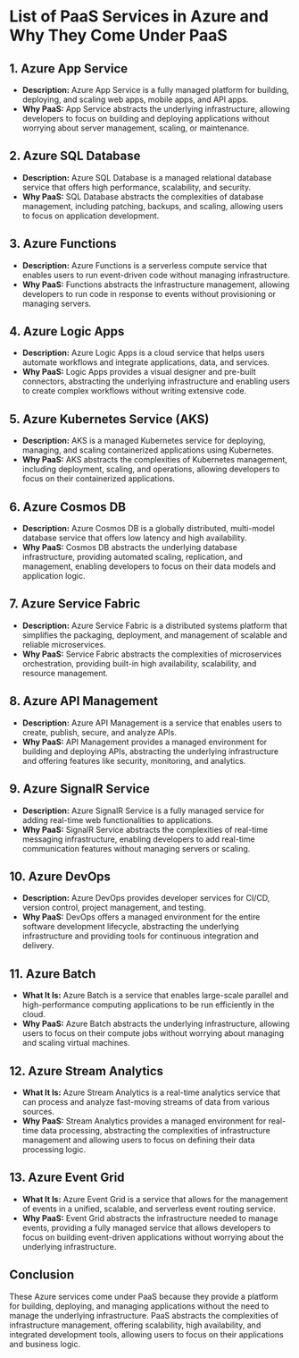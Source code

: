 # List of PaaS Services in Azure and Why They Come Under PaaS

## 1. Azure App Service
- **Description:** Azure App Service is a fully managed platform for building, deploying, and scaling web apps, mobile apps, and API apps.
- **Why PaaS:** App Service abstracts the underlying infrastructure, allowing developers to focus on building and deploying applications without worrying about server management, scaling, or maintenance.

## 2. Azure SQL Database
- **Description:** Azure SQL Database is a managed relational database service that offers high performance, scalability, and security.
- **Why PaaS:** SQL Database abstracts the complexities of database management, including patching, backups, and scaling, allowing users to focus on application development.

## 3. Azure Functions
- **Description:** Azure Functions is a serverless compute service that enables users to run event-driven code without managing infrastructure.
- **Why PaaS:** Functions abstracts the infrastructure management, allowing developers to run code in response to events without provisioning or managing servers.

## 4. Azure Logic Apps
- **Description:** Azure Logic Apps is a cloud service that helps users automate workflows and integrate applications, data, and services.
- **Why PaaS:** Logic Apps provides a visual designer and pre-built connectors, abstracting the underlying infrastructure and enabling users to create complex workflows without writing extensive code.

## 5. Azure Kubernetes Service (AKS)
- **Description:** AKS is a managed Kubernetes service for deploying, managing, and scaling containerized applications using Kubernetes.
- **Why PaaS:** AKS abstracts the complexities of Kubernetes management, including deployment, scaling, and operations, allowing developers to focus on their containerized applications.

## 6. Azure Cosmos DB
- **Description:** Azure Cosmos DB is a globally distributed, multi-model database service that offers low latency and high availability.
- **Why PaaS:** Cosmos DB abstracts the underlying database infrastructure, providing automated scaling, replication, and management, enabling developers to focus on their data models and application logic.

## 7. Azure Service Fabric
- **Description:** Azure Service Fabric is a distributed systems platform that simplifies the packaging, deployment, and management of scalable and reliable microservices.
- **Why PaaS:** Service Fabric abstracts the complexities of microservices orchestration, providing built-in high availability, scalability, and resource management.

## 8. Azure API Management
- **Description:** Azure API Management is a service that enables users to create, publish, secure, and analyze APIs.
- **Why PaaS:** API Management provides a managed environment for building and deploying APIs, abstracting the underlying infrastructure and offering features like security, monitoring, and analytics.

## 9. Azure SignalR Service
- **Description:** Azure SignalR Service is a fully managed service for adding real-time web functionalities to applications.
- **Why PaaS:** SignalR Service abstracts the complexities of real-time messaging infrastructure, enabling developers to add real-time communication features without managing servers or scaling.

## 10. Azure DevOps
- **Description:** Azure DevOps provides developer services for CI/CD, version control, project management, and testing.
- **Why PaaS:** DevOps offers a managed environment for the entire software development lifecycle, abstracting the underlying infrastructure and providing tools for continuous integration and delivery.

## 11. Azure Batch
- **What It Is:** Azure Batch is a service that enables large-scale parallel and high-performance computing applications to be run efficiently in the cloud.
- **Why PaaS:** Azure Batch abstracts the underlying infrastructure, allowing users to focus on their compute jobs without worrying about managing and scaling virtual machines.

## 12. Azure Stream Analytics
- **What It Is:** Azure Stream Analytics is a real-time analytics service that can process and analyze fast-moving streams of data from various sources.
- **Why PaaS:** Stream Analytics provides a managed environment for real-time data processing, abstracting the complexities of infrastructure management and allowing users to focus on defining their data processing logic.

## 13. Azure Event Grid
- **What It Is:** Azure Event Grid is a service that allows for the management of events in a unified, scalable, and serverless event routing service.
- **Why PaaS:** Event Grid abstracts the infrastructure needed to manage events, providing a fully managed service that allows developers to focus on building event-driven applications without worrying about the underlying infrastructure.

## Conclusion
These Azure services come under PaaS because they provide a platform for building, deploying, and managing applications without the need to manage the underlying infrastructure. PaaS abstracts the complexities of infrastructure management, offering scalability, high availability, and integrated development tools, allowing users to focus on their applications and business logic.
